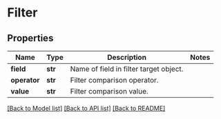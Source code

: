# Filter

## Properties
Name | Type | Description | Notes
------------ | ------------- | ------------- | -------------
**field** | **str** | Name of field in filter target object. | 
**operator** | **str** | Filter comparison operator. | 
**value** | **str** | Filter comparison value. | 

[[Back to Model list]](../README.md#documentation-for-models) [[Back to API list]](../README.md#documentation-for-api-endpoints) [[Back to README]](../README.md)

